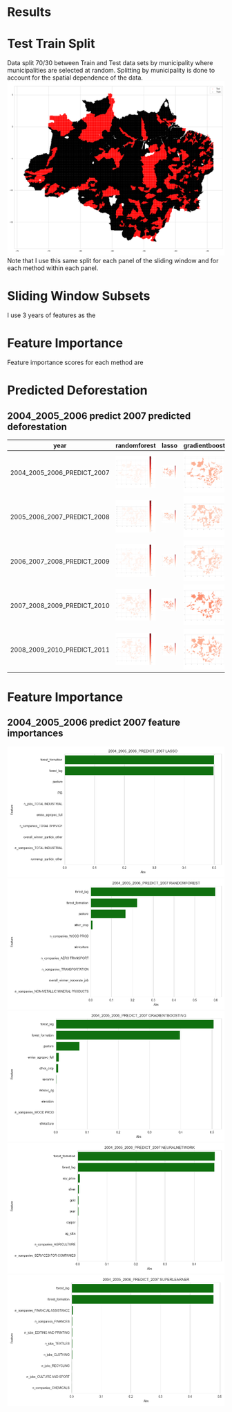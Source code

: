 
Results
=======

# Test Train Split
  
Data split 70/30 between Train and Test data sets by municipality where municipalities are selected at random. Splitting by municipality is done to account for the spatial dependence of the data.  
![Test/Train split plot](FeatureImportanceResults/2004_2005_2006_PREDICT_2007/EntirePlot.png)  
Note that I use this same split for each panel of the sliding window and for each method within each panel.
# Sliding Window Subsets
  
I use 3 years of features as the 
# Feature Importance
  
Feature importance scores for each method are 
# Predicted Deforestation

## 2004_2005_2006 predict 2007 predicted deforestation
  

|year|  randomforest  |     lasso      |gradientboosting|       nn       |  superlearner  |
| :---: | :---: | :---: | :---: | :---: | :---: |
|2004_2005_2006_PREDICT_2007|![Image](FeatureImportanceResults/2004_2005_2006_PREDICT_2007/DeforestPlot_randomforest.png)|![Image](FeatureImportanceResults/2004_2005_2006_PREDICT_2007/DeforestPlot_lasso.png)|![Image](FeatureImportanceResults/2004_2005_2006_PREDICT_2007/DeforestPlot_gradientboosting.png)|![Image](FeatureImportanceResults/2004_2005_2006_PREDICT_2007/DeforestPlot_nn.png)|![Image](FeatureImportanceResults/2004_2005_2006_PREDICT_2007/DeforestPlot_superlearner.png)|
|2005_2006_2007_PREDICT_2008|![Image](FeatureImportanceResults/2005_2006_2007_PREDICT_2008/DeforestPlot_randomforest.png)|![Image](FeatureImportanceResults/2005_2006_2007_PREDICT_2008/DeforestPlot_lasso.png)|![Image](FeatureImportanceResults/2005_2006_2007_PREDICT_2008/DeforestPlot_gradientboosting.png)|![Image](FeatureImportanceResults/2005_2006_2007_PREDICT_2008/DeforestPlot_nn.png)|![Image](FeatureImportanceResults/2005_2006_2007_PREDICT_2008/DeforestPlot_superlearner.png)|
|2006_2007_2008_PREDICT_2009|![Image](FeatureImportanceResults/2006_2007_2008_PREDICT_2009/DeforestPlot_randomforest.png)|![Image](FeatureImportanceResults/2006_2007_2008_PREDICT_2009/DeforestPlot_lasso.png)|![Image](FeatureImportanceResults/2006_2007_2008_PREDICT_2009/DeforestPlot_gradientboosting.png)|![Image](FeatureImportanceResults/2006_2007_2008_PREDICT_2009/DeforestPlot_nn.png)|![Image](FeatureImportanceResults/2006_2007_2008_PREDICT_2009/DeforestPlot_superlearner.png)|
|2007_2008_2009_PREDICT_2010|![Image](FeatureImportanceResults/2007_2008_2009_PREDICT_2010/DeforestPlot_randomforest.png)|![Image](FeatureImportanceResults/2007_2008_2009_PREDICT_2010/DeforestPlot_lasso.png)|![Image](FeatureImportanceResults/2007_2008_2009_PREDICT_2010/DeforestPlot_gradientboosting.png)|![Image](FeatureImportanceResults/2007_2008_2009_PREDICT_2010/DeforestPlot_nn.png)|![Image](FeatureImportanceResults/2007_2008_2009_PREDICT_2010/DeforestPlot_superlearner.png)|
|2008_2009_2010_PREDICT_2011|![Image](FeatureImportanceResults/2008_2009_2010_PREDICT_2011/DeforestPlot_randomforest.png)|![Image](FeatureImportanceResults/2008_2009_2010_PREDICT_2011/DeforestPlot_lasso.png)|![Image](FeatureImportanceResults/2008_2009_2010_PREDICT_2011/DeforestPlot_gradientboosting.png)|![Image](FeatureImportanceResults/2008_2009_2010_PREDICT_2011/DeforestPlot_nn.png)|![Image](FeatureImportanceResults/2008_2009_2010_PREDICT_2011/DeforestPlot_superlearner.png)|

# Feature Importance

## 2004_2005_2006 predict 2007 feature importances
  
![Random Forest](FeatureImportanceResults/2004_2005_2006_PREDICT_2007/FeatureImportance/features_lasso.png)  
![Random Forest](FeatureImportanceResults/2004_2005_2006_PREDICT_2007/FeatureImportance/features_randomforest.png)  
![Random Forest](FeatureImportanceResults/2004_2005_2006_PREDICT_2007/FeatureImportance/features_gradientboosting.png)  
![Random Forest](FeatureImportanceResults/2004_2005_2006_PREDICT_2007/FeatureImportance/features_neuralnetwork.png)  
![Random Forest](FeatureImportanceResults/2004_2005_2006_PREDICT_2007/FeatureImportance/features_superlearner.png)